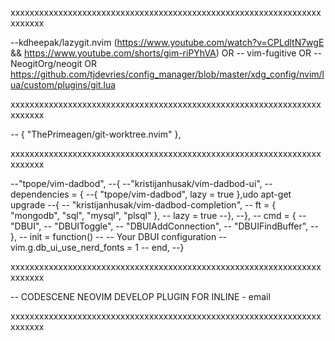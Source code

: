 xxxxxxxxxxxxxxxxxxxxxxxxxxxxxxxxxxxxxxxxxxxxxxxxxxxxxxxxxxxxxxxxxxxxxxxx

--kdheepak/lazygit.nvim (https://www.youtube.com/watch?v=CPLdltN7wgE && https://www.youtube.com/shorts/gim-riPYhVA)
OR
-- vim-fugitive
OR
-- NeogitOrg/neogit
OR
https://github.com/tjdevries/config_manager/blob/master/xdg_config/nvim/lua/custom/plugins/git.lua

xxxxxxxxxxxxxxxxxxxxxxxxxxxxxxxxxxxxxxxxxxxxxxxxxxxxxxxxxxxxxxxxxxxxxxxx

-- { "ThePrimeagen/git-worktree.nvim" },

xxxxxxxxxxxxxxxxxxxxxxxxxxxxxxxxxxxxxxxxxxxxxxxxxxxxxxxxxxxxxxxxxxxxxxxx

--"tpope/vim-dadbod",
--{
--"kristijanhusak/vim-dadbod-ui",
--dependencies = {
--{ "tpope/vim-dadbod", lazy = true },udo apt-get upgrade
--{
-- "kristijanhusak/vim-dadbod-completion",
-- ft = { "mongodb", "sql", "mysql", "plsql" },
-- lazy = true
--},
--},
-- cmd = {
-- "DBUI",
-- "DBUIToggle",
-- "DBUIAddConnection",
-- "DBUIFindBuffer",
-- },
-- init = function()
-- -- Your DBUI configuration
-- vim.g.db_ui_use_nerd_fonts = 1
-- end,
--}

xxxxxxxxxxxxxxxxxxxxxxxxxxxxxxxxxxxxxxxxxxxxxxxxxxxxxxxxxxxxxxxxxxxxxxxx

-- CODESCENE NEOVIM DEVELOP PLUGIN FOR INLINE - email

xxxxxxxxxxxxxxxxxxxxxxxxxxxxxxxxxxxxxxxxxxxxxxxxxxxxxxxxxxxxxxxxxxxxxxxx
